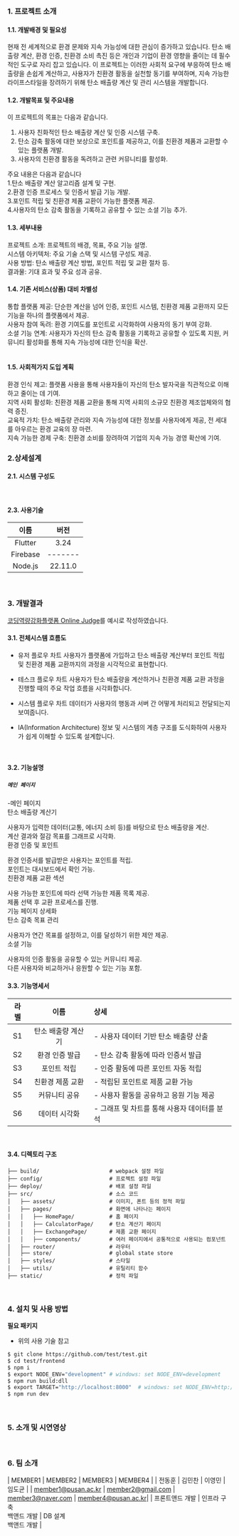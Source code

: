 ### 1. 프로젝트 소개
#### 1.1. 개발배경 및 필요성
 현재 전 세계적으로 환경 문제와 지속 가능성에 대한 관심이 증가하고 있습니다. 탄소 배출량 계산, 환경 인증, 친환경 소비 촉진 등은 개인과 기업이 환경 영향을 줄이는 데 필수적인 도구로 자리 잡고 있습니다.
이 프로젝트는 이러한 사회적 요구에 부응하여 탄소 배출량을 손쉽게 계산하고, 사용자가 친환경 활동을 실천할 동기를 부여하며, 지속 가능한 라이프스타일을 장려하기 위해 탄소 배출량 계산 및 관리 시스템을 개발합니다.
<br/>

#### 1.2. 개발목표 및 주요내용
 이 프로젝트의 목표는 다음과 같습니다.<br/>
1. 사용자 친화적인 탄소 배출량 계산 및 인증 시스템 구축.<br/>
2. 탄소 감축 활동에 대한 보상으로 포인트를 제공하고, 이를 친환경 제품과 교환할 수 있는 플랫폼 개발.<br/>
3. 사용자의 친환경 활동을 독려하고 관련 커뮤니티를 활성화.

 주요 내용은 다음과 같습니다<br/>
1.탄소 배출량 계산 알고리즘 설계 및 구현.<br/>
2.환경 인증 프로세스 및 인증서 발급 기능 개발.<br/>
3.포인트 적립 및 친환경 제품 교환이 가능한 플랫폼 제공.<br/>
4.사용자의 탄소 감축 활동을 기록하고 공유할 수 있는 소셜 기능 추가.
<br/>

#### 1.3. 세부내용
프로젝트 소개: 프로젝트의 배경, 목표, 주요 기능 설명.<br/>
시스템 아키텍처: 주요 기술 스택 및 시스템 구성도 제공.<br/>
사용 방법: 탄소 배출량 계산 방법, 포인트 적립 및 교환 절차 등.<br/>
결과물: 기대 효과 및 주요 성과 공유.
<br/>

#### 1.4. 기존 서비스(상품) 대비 차별성
통합 플랫폼 제공: 단순한 계산을 넘어 인증, 포인트 시스템, 친환경 제품 교환까지 모든 기능을 하나의 플랫폼에서 제공.<br/>
사용자 참여 독려: 환경 기여도를 포인트로 시각화하여 사용자의 동기 부여 강화.<br/>
소셜 기능 연계: 사용자가 자신의 탄소 감축 활동을 기록하고 공유할 수 있도록 지원, 커뮤니티 활성화를 통해 지속 가능성에 대한 인식을 확산.<br/>
<br/>

#### 1.5. 사회적가지 도입 계획
환경 인식 제고: 플랫폼 사용을 통해 사용자들이 자신의 탄소 발자국을 직관적으로 이해하고 줄이는 데 기여.<br/>
지역 사회 활성화: 친환경 제품 교환을 통해 지역 사회의 소규모 친환경 제조업체와의 협력 증진.<br/>
교육적 가치: 탄소 배출량 관리와 지속 가능성에 대한 정보를 사용자에게 제공, 전 세대를 아우르는 환경 교육의 장 마련.<br/>
지속 가능한 경제 구축: 친환경 소비를 장려하여 기업의 지속 가능 경영 확산에 기여.
<br/>


### 2.상세설계
#### 2.1. 시스템 구성도

<br/>

#### 2.3. 사용기술
| 이름                  | 버전    |
|:---------------------:|:-------:|
| Flutter               | 3.24    |
| Firebase              | ------- |
| Node.js               | 22.11.0 |

<br/>


### 3. 개발결과
[코딩역량강화플랫폼 Online Judge](http://10.125.121.115:8080/)를 예시로 작성하였습니다.
#### 3.1. 전체시스템 흐름도
- 유저 플로우 차트
  사용자가 플랫폼에 가입하고 탄소 배출량 계산부터 포인트 적립 및 친환경 제품 교환까지의 과정을 시각적으로 표현합니다.<br/>

- 테스크 플로우 차트
  사용자가 탄소 배출량을 계산하거나 친환경 제품 교환 과정을 진행할 때의 주요 작업 흐름을 시각화합니다.<br/>

- 시스템 플로우 차트
  데이터가 사용자의 행동과 서버 간 어떻게 처리되고 전달되는지 보여줍니다.<br/>

  
- IA(Information Architecture)
  정보 및 시스템의 계층 구조를 도식화하여 사용자가 쉽게 이해할 수 있도록 설계합니다.<br/>


<br/>

#### 3.2. 기능설명
##### ` 메인 페이지 `
-메인 페이지<br/>
탄소 배출량 계산기<br/>

사용자가 입력한 데이터(교통, 에너지 소비 등)를 바탕으로 탄소 배출량을 계산.<br/>
계산 결과와 절감 목표를 그래프로 시각화.<br/>
환경 인증 및 포인트<br/>

환경 인증서를 발급받은 사용자는 포인트를 적립.<br/>
포인트는 대시보드에서 확인 가능.<br/>
친환경 제품 교환 섹션<br/>

사용 가능한 포인트에 따라 선택 가능한 제품 목록 제공.<br/>
제품 선택 후 교환 프로세스를 진행.<br/>
기능 페이지 상세화<br/>
탄소 감축 목표 관리<br/>

사용자가 연간 목표를 설정하고, 이를 달성하기 위한 제안 제공.<br/>
소셜 기능<br/>

사용자의 인증 활동을 공유할 수 있는 커뮤니티 제공.<br/>
다른 사용자와 비교하거나 응원할 수 있는 기능 포함.
<br/>


#### 3.3. 기능명세서

|라벨|이름|상세|
|:---:|:----------------------------:|:---|
| S1  | 탄소 배출량 계산기        |  - 사용자 데이터 기반 탄소 배출량 산출       |
| S2  | 환경 인증 발급            |- 탄소 감축 활동에 따라 인증서 발급          |
| S3  | 포인트 적립               | 	- 인증 활동에 따른 포인트 자동 적립        |
| S4  | 친환경 제품 교환          |- 적립된 포인트로 제품 교환 가능             |
| S5  | 커뮤니티 공유             | - 사용자 활동을 공유하고 응원 기능 제공      |
| S6  | 데이터 시각화             | - 그래프 및 차트를 통해 사용자 데이터를 분석 |


<br/>

#### 3.4. 디렉토리 구조
```
├── build/                      # webpack 설정 파일
├── config/                     # 프로젝트 설정 파일
├── deploy/                     # 배포 설정 파일
├── src/                        # 소스 코드
│   ├── assets/                 # 이미지, 폰트 등의 정적 파일
│   ├── pages/                  # 화면에 나타나는 페이지
│   │   ├── HomePage/           # 홈 페이지
│   │   ├── CalculatorPage/     # 탄소 계산기 페이지
│   │   ├── ExchangePage/       # 제품 교환 페이지
│   │   ├── components/         # 여러 페이지에서 공통적으로 사용되는 컴포넌트
│   ├── router/                 # 라우터
│   ├── store/                  # global state store
│   ├── styles/                 # 스타일
│   ├── utils/                  # 유틸리티 함수
├── static/                     # 정적 파일

```
<br/>


### 4. 설치 및 사용 방법
**필요 패키지**
- 위의 사용 기술 참고

```bash
$ git clone https://github.com/test/test.git
$ cd test/frontend
$ npm i
$ export NODE_ENV="development" # windows: set NODE_ENV=development
$ npm run build:dll
$ export TARGET="http://localhost:8000"  # windows: set NODE_ENV=http://localhost:8000
$ npm run dev
```
<br/>


### 5. 소개 및 시연영상


<br/>

### 6. 팀 소개
| MEMBER1 | MEMBER2 | MEMBER3 | MEMBER4 |
|  전동훈  |  김민찬 |  이영민  | 임도균  |
| member1@pusan.ac.kr | member2@gmail.com | member3@naver.com | member4@pusan.ac.kr|
| 프론트앤드 개발 | 인프라 구축 <br/> 백앤드 개발 | DB 설계 <br/> 백앤드 개발 |  


<br/>


















